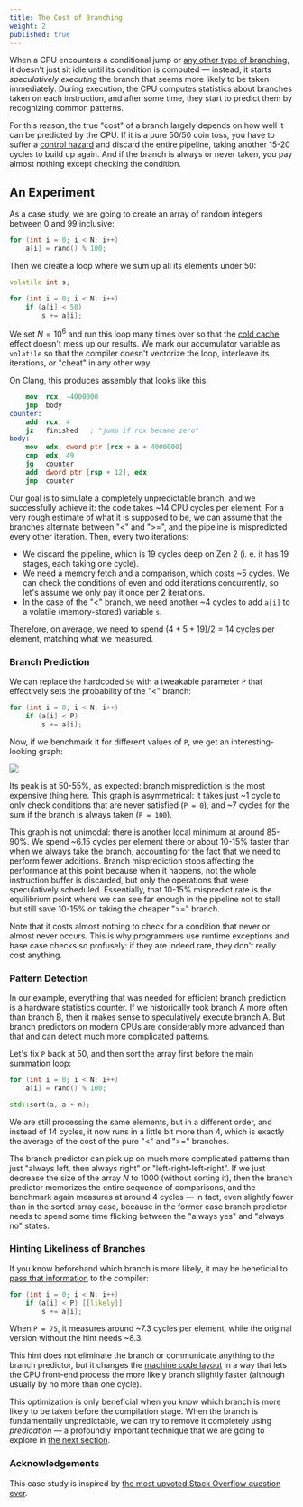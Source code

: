 ```yaml
---
title: The Cost of Branching
weight: 2
published: true
---
```


When a CPU encounters a conditional jump or [any other type of branching](/hpc/architecture/indirect), it doesn't just sit idle until its condition is computed — instead, it starts *speculatively executing* the branch that seems more likely to be taken immediately. During execution, the CPU computes statistics about branches taken on each instruction, and after some time, they start to predict them by recognizing common patterns.

For this reason, the true "cost" of a branch largely depends on how well it can be predicted by the CPU. If it is a pure 50/50 coin toss, you have to suffer a [control hazard](../hazards) and discard the entire pipeline, taking another 15-20 cycles to build up again. And if the branch is always or never taken, you pay almost nothing except checking the condition.

## An Experiment

As a case study, we are going to create an array of random integers between 0 and 99 inclusive:

```c++
for (int i = 0; i < N; i++)
    a[i] = rand() % 100;
```

Then we create a loop where we sum up all its elements under 50:

```c++
volatile int s;

for (int i = 0; i < N; i++)
    if (a[i] < 50)
        s += a[i];
```

We set $N = 10^6$ and run this loop many times over so that the [cold cache](/hpc/cpu-cache/bandwidth) effect doesn't mess up our results. We mark our accumulator variable as `volatile` so that the compiler doesn't vectorize the loop, interleave its iterations, or "cheat" in any other way.

On Clang, this produces assembly that looks like this:

```nasm
    mov  rcx, -4000000
    jmp  body
counter:
    add  rcx, 4
    jz   finished   ; "jump if rcx became zero"
body:
    mov  edx, dword ptr [rcx + a + 4000000]
    cmp  edx, 49
    jg   counter
    add  dword ptr [rsp + 12], edx
    jmp  counter
```

Our goal is to simulate a completely unpredictable branch, and we successfully achieve it: the code takes ~14 CPU cycles per element. For a very rough estimate of what it is supposed to be, we can assume that the branches alternate between "<" and ">=", and the pipeline is mispredicted every other iteration. Then, every two iterations:

- We discard the pipeline, which is 19 cycles deep on Zen 2 (i. e. it has 19 stages, each taking one cycle).
- We need a memory fetch and a comparison, which costs ~5 cycles. We can check the conditions of even and odd iterations concurrently, so let's assume we only pay it once per 2 iterations.
- In the case of the "<" branch, we need another ~4 cycles to add `a[i]` to a volatile (memory-stored) variable `s`.

Therefore, on average, we need to spend $(4 + 5 + 19) / 2 = 14$ cycles per element, matching what we measured.

### Branch Prediction

We can replace the hardcoded `50` with a tweakable parameter `P` that effectively sets the probability of the "<" branch:

```c++
for (int i = 0; i < N; i++)
    if (a[i] < P)
        s += a[i];
```

Now, if we benchmark it for different values of `P`, we get an interesting-looking graph:

![](../img/probabilities.svg)

Its peak is at 50-55%, as expected: branch misprediction is the most expensive thing here. This graph is asymmetrical: it takes just ~1 cycle to only check conditions that are never satisfied (`P = 0`), and ~7 cycles for the sum if the branch is always taken (`P = 100`).

This graph is not unimodal: there is another local minimum at around 85-90%. We spend ~6.15 cycles per element there or about 10-15% faster than when we always take the branch, accounting for the fact that we need to perform fewer additions. Branch misprediction stops affecting the performance at this point because when it happens, not the whole instruction buffer is discarded, but only the operations that were speculatively scheduled. Essentially, that 10-15% mispredict rate is the equilibrium point where we can see far enough in the pipeline not to stall but still save 10-15% on taking the cheaper ">=" branch.

Note that it costs almost nothing to check for a condition that never or almost never occurs. This is why programmers use runtime exceptions and base case checks so profusely: if they are indeed rare, they don't really cost anything.

### Pattern Detection

In our example, everything that was needed for efficient branch prediction is a hardware statistics counter. If we historically took branch A more often than branch B, then it makes sense to speculatively execute branch A. But branch predictors on modern CPUs are considerably more advanced than that and can detect much more complicated patterns.

Let's fix `P` back at 50, and then sort the array first before the main summation loop:

```c++
for (int i = 0; i < N; i++)
    a[i] = rand() % 100;

std::sort(a, a + n);
```

We are still processing the same elements, but in a different order, and instead of 14 cycles, it now runs in a little bit more than 4, which is exactly the average of the cost of the pure "<" and ">=" branches.

The branch predictor can pick up on much more complicated patterns than just "always left, then always right" or "left-right-left-right". If we just decrease the size of the array $N$ to 1000 (without sorting it), then the branch predictor memorizes the entire sequence of comparisons, and the benchmark again measures at around 4 cycles — in fact, even slightly fewer than in the sorted array case, because in the former case branch predictor needs to spend some time flicking between the "always yes" and "always no" states.

### Hinting Likeliness of Branches

If you know beforehand which branch is more likely, it may be beneficial to [pass that information](/hpc/compilation/situational) to the compiler:

```c++
for (int i = 0; i < N; i++)
    if (a[i] < P) [[likely]]
        s += a[i];
```

When `P = 75`, it measures around ~7.3 cycles per element, while the original version without the hint needs ~8.3.

This hint does not eliminate the branch or communicate anything to the branch predictor, but it changes the [machine code layout](/hpc/architecture/layout) in a way that lets the CPU front-end process the more likely branch slightly faster (although usually by no more than one cycle).

This optimization is only beneficial when you know which branch is more likely to be taken before the compilation stage. When the branch is fundamentally unpredictable, we can try to remove it completely using *predication* — a profoundly important technique that we are going to explore in [the next section](../branchless).

### Acknowledgements

This case study is inspired by [the most upvoted Stack Overflow question ever](https://stackoverflow.com/questions/11227809/why-is-processing-a-sorted-array-faster-than-processing-an-unsorted-array).
